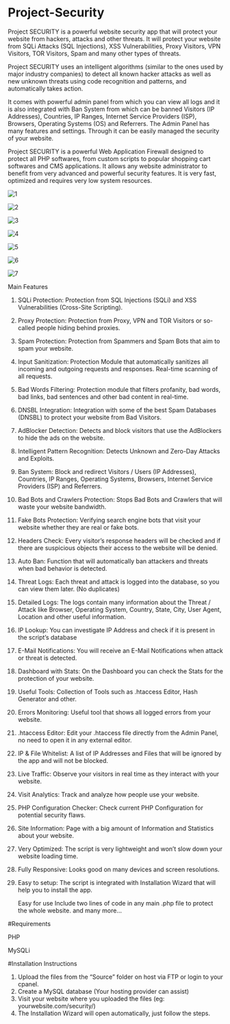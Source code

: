 # Project-Security

Project SECURITY is a powerful website security app that will protect your website from hackers, attacks and other threats. It will protect your website from SQLi Attacks (SQL Injections), XSS Vulnerabilities, Proxy Visitors, VPN Visitors, TOR Visitors, Spam and many other types of threats.

Project SECURITY uses an intelligent algorithms (similar to the ones used by major industry companies) to detect all known hacker attacks as well as new unknown threats using code recognition and patterns, and automatically takes action.

It comes with powerful admin panel from which you can view all logs and it is also integrated with Ban System from which can be banned Visitors (IP Addresses), Countries, IP Ranges, Internet Service Providers (ISP), Browsers, Operating Systems (OS) and Referrers. The Admin Panel has many features and settings. Through it can be easily managed the security of your website.

Project SECURITY is a powerful Web Application Firewall designed to protect all PHP softwares, from custom scripts to popular shopping cart softwares and CMS applications. It allows any website administrator to benefit from very advanced and powerful security features. It is very fast, optimized and requires very low system resources.

![1](https://user-images.githubusercontent.com/73836896/120387983-2cb43000-c348-11eb-8bf8-e20c5631e614.jpg)

![2](https://user-images.githubusercontent.com/73836896/120387629-c7f8d580-c347-11eb-8fee-228929088048.jpg)

![3](https://user-images.githubusercontent.com/73836896/120387660-d1823d80-c347-11eb-9f44-811f64d99624.jpg)

![4](https://user-images.githubusercontent.com/73836896/120387678-d646f180-c347-11eb-8bdb-d911dc8edce7.jpg)

![5](https://user-images.githubusercontent.com/73836896/120387704-dcd56900-c347-11eb-83a4-64f1d30e1c33.jpg)

![6](https://user-images.githubusercontent.com/73836896/120387723-e2cb4a00-c347-11eb-9b86-d5bac8571fb1.jpg)

![7](https://user-images.githubusercontent.com/73836896/120387739-e8289480-c347-11eb-82fe-4d7fb53f9975.jpg)


Main Features
1.  SQLi Protection:
    Protection from SQL Injections (SQLi) and XSS Vulnerabilities (Cross-Site Scripting).
2.  Proxy Protection:
    Protection from Proxy, VPN and TOR Visitors or so-called people hiding behind proxies.
3.  Spam Protection:
    Protection from Spammers and Spam Bots that aim to spam your website.
4.  Input Sanitization:
    Protection Module that automatically sanitizes all incoming and outgoing requests and responses. Real-time scanning of all requests.
5.  Bad Words Filtering:
    Protection module that filters profanity, bad words, bad links, bad sentences and other bad content in real-time.
6.  DNSBL Integration:
    Integration with some of the best Spam Databases (DNSBL) to protect your website from Bad Visitors.
7.  AdBlocker Detection:
    Detects and block visitors that use the AdBlockers to hide the ads on the website.
8.  Intelligent Pattern Recognition:
    Detects Unknown and Zero-Day Attacks and Exploits.
9.  Ban System:
    Block and redirect Visitors / Users (IP Addresses), Countries, IP Ranges, Operating Systems, Browsers, Internet Service Providers (ISP) and Referrers.
10. Bad Bots and Crawlers Protection:
    Stops Bad Bots and Crawlers that will waste your website bandwidth.
11. Fake Bots Protection:
    Verifying search engine bots that visit your website whether they are real or fake bots.
12. Headers Check:
    Every visitor’s response headers will be checked and if there are suspicious objects their access to the website will be denied.
13. Auto Ban:
    Function that will automatically ban attackers and threats when bad behavior is detected.
14. Threat Logs:
    Each threat and attack is logged into the database, so you can view them later. (No duplicates)
15. Detailed Logs:
    The logs contain many information about the Threat / Attack like Browser, Operating System, Country, State, City, User Agent, Location and other useful information.
16. IP Lookup:
    You can investigate IP Address and check if it is present in the script’s database
17. E-Mail Notifications:
    You will receive an E-Mail Notifications when attack or threat is detected.
18. Dashboard with Stats:
    On the Dashboard you can check the Stats for the protection of your website.
19. Useful Tools:
    Collection of Tools such as .htaccess Editor, Hash Generator and other.
20. Errors Monitoring:
    Useful tool that shows all logged errors from your website.
21. .htaccess Editor:
    Edit your .htaccess file directly from the Admin Panel, no need to open it in any external editor.
22. IP & File Whitelist:
    A list of IP Addresses and Files that will be ignored by the app and will not be blocked.
23. Live Traffic:
    Observe your visitors in real time as they interact with your website.
24. Visit Analytics:
    Track and analyze how people use your website.
25. PHP Configuration Checker:
    Check current PHP Configuration for potential security flaws.
26. Site Information:
    Page with a big amount of Information and Statistics about your website.
27. Very Optimized:
    The script is very lightweight and won’t slow down your website loading time.
28. Fully Responsive:
    Looks good on many devices and screen resolutions.
29. Easy to setup:
    The script is integrated with Installation Wizard that will help you to install the app.
    
    Easy for use
    Include two lines of code in any main .php file to protect the whole website.
    and many more…

#Requirements

PHP

MySQLi

#Installation Instructions
1. Upload the files from the “Source” folder on host via FTP or login to your cpanel.
2. Create a MySQL database (Your hosting provider can assist)
3. Visit your website where you uploaded the files (eg: yourwebsite.com/security/)
4. The Installation Wizard will open automatically, just follow the steps.

